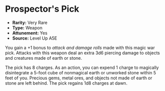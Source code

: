 
# Prospector's Pick

* **Rarity:** Very Rare
* **Type:** Weapon
* **Attunement:** Yes
* **Source:** Level Up A5E


You gain a +1 bonus to _attack and damage rolls_  made with this magic war pick. Attacks with this weapon deal an extra 3d6 piercing damage to objects and creatures made of earth or stone.

The pick has 8 charges. As an action, you can expend 1 charge to magically disintegrate a 5-foot cube of nonmagical earth or unworked stone within 5 feet of you. Precious gems, metal ores, and objects not made of earth or stone are left behind. The pick regains 1d8 charges at dawn.
